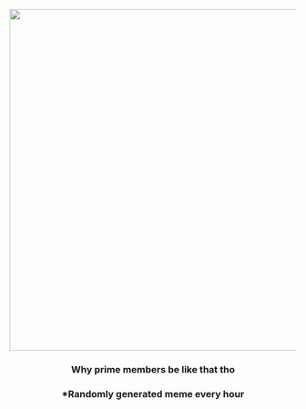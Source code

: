 <p align="center">
        <img src="https://i.redd.it/9fhtd2fyhsz81.gif" width="600" height="600">
        </p>
        <h3 align="center">Why prime members be like that tho</h3>
        <h3 align="center">*Randomly generated meme every hour</h3>
    